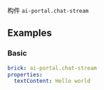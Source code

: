 构件 `ai-portal.chat-stream`

## Examples

### Basic

```yaml preview
brick: ai-portal.chat-stream
properties:
  textContent: Hello world
```
